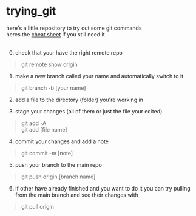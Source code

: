 # trying_git
here's a little repository to try out some git commands  
heres the [cheat sheet](https://training.github.com/downloads/github-git-cheat-sheet/) if you still need it
<br><br>

0. check that your have the right remote repo
> git remote show origin

1. make a new branch called your name and automatically switch to it
> git branch -b [your name]

2. add a file to the directory (folder) you're working in

3. stage your changes (all of them or just the file your edited)
> git add -A <br> git add [file name]

4. commit your changes and add a note
> git commit -m [note]

5. push your branch to the main repo
> git push origin [branch name]

6. if other have already finished and you want to do it you can try pulling from the main branch and see their changes with
> git pull origin
